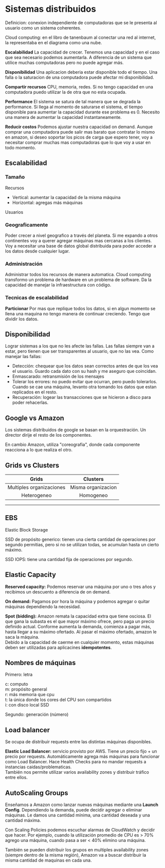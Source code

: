# Sistemas distribuidos

Definicion: conexion independiente de computadoras que se le presenta al usuario como un sistema coherentes.

Cloud computing: en el libro de tanenbaum al conectar una red al internet, la representaba en el diagrama como una nube.

**Escalabilidad**
La capacidad de crecer. Tenemos una capacidad y en el caso que sea necesario podemos aumentarla. A diferencia de un sistema que utilice muchas computadoras pero no puede agregar más.

**Disponibilidad**
Una aplicacion deberia estar disponible todo el tiempo. Una falla o la saturacion de una computadora puede afectar mi disponibilidad.

**Compartir recursos**
CPU, memoria, redes. Si no tengo capacidad en una computadora puedo utilizar la de otra que no esta ocupada.

**Performance**
El sistema se satura de tal manera que se degrada la performance. Si llega al momento de saturarse el sistema, el tiempo disponible para aumentar la capacidad durante ese problema es 0. Necesito una manera de aumentar la capacidad instantaneamente.

**Reducir costos**
Podemos ajustar nuestra capacidad on demand. Aunque comprar una computadora puede salir mas barato que contratar lo mismo en amazon, si deseo soportar los picos de carga que espero tener, voy a necesitar comprar muchas mas computadoras que lo que voy a usar en todo momento.

## Escalabilidad

### Tamaño

Recursos

- Vertical: aumentar la capacidad de la misma máquina
- Horizontal: agregas más máquinas

Usuarios

### Geograficamente

Poder crecer a nivel geografico a través del planeta. Si me expando a otros continentes voy a querer agregar máquinas mas cercanas a los clientes. Voy a necesitar una base de datos global distribuida para poder acceder a los datos desde cualquier lugar.

### Administración

Administrar todos los recursos de manera automatica. Cloud computing transformo un problema de hardware en un problema de software. Da la capacidad de manejar la infraestructura con código.

### Tecnicas de escalabilidad

**Particionar**
Por mas que replique todos los datos, si en algun momento se llena una maquina no tengo manera de continuar creciendo. Tengo que dividir los datos.

## Disponibilidad

Lograr sistemas a los que no les afecte las fallas. Las fallas siempre van a estar, pero tienen que ser transparentes al usuario, que no las vea.
Como manejar las fallas:

- Detección: chequear que los datos sean correctos antes de que los vea el usuario. Guardo cada dato con su hash y me aseguro que coincidan.
- Enmascarado: retransmisión de los mensajes
- Tolerar los errores: no puedo evitar que ocurran, pero puedo tolerarlos. Cuando se cae una máquina, levanto otra tomando los datos que estan replicados en el resto.
- Recuperación: logear las transacciones que se hicieron a disco para poder rehacerlas.

## Google vs Amazon

Los sistemas distribuidos de google se basan en la orquestración. Un director dirije el resto de los componentes.

En cambio Amazon, utiliza "coreografia", donde cada componente reacciona a lo que realiza el otro.

## Grids vs Clusters

|          Grids           |      Clusters      |
| :----------------------: | :----------------: |
| Multiples organizaciones | Misma organizacion |
|       Heterogeneo        |     Homogeneo      |

---

## EBS

Elastic Block Storage

SSD de propósito generico: tienen una cierta cantidad de operaciones por segundo permitias, pero si no se utilizan todas, se acumulan hasta un cierto máximo.

SSD IOPS: tiene una cantidad fija de operaciones por segundo.

## Elastic Capacity

**Reserved capacity:** Podemos reservar una máquina por uno o tres años y recibimos un descuento a diferencia de on demand.

**On demand:** Pagamos por hora la máquina y podemos agregar o quitar máquinas dependiendo la necesidad.

**Spot (bidding):** Amazon remata la capacidad extra que tiene osciosa. El que gana la subasta es el que mayor máximo ofrece, pero paga un precio definido actual. Conforme aumenta la demanda, comienza a pagar más, hasta llegar a su máximo ofertado. Al pasar el máximo ofertado, amazon le saca la máquina.  
Debido a la capacidad de caerme en cualquier momento, estas máquinas deben ser utilizadas para aplicacines **idempotentes**.

## Nombres de máquinas

Primero: letra

c: computo  
m: propósito general  
r: más memoria que cpu  
t: la única donde los cores del CPU son compartidos  
i: con disco local SSD

Segundo: generación (número)

## Load balancer

Se ocupa de distribuir requests entre las distintas máquinas disponibles.

**Elastic Load Balancer:** servicio provisto por AWS. Tiene un precio fijo + un precio por requests. Automáticamente agrega más máquinas para funcionar como Load Balancer. Hace Health Checks para no mandar requests a instancias caidas/problematicas.  
También nos permite utilizar varios availability zones y distribuir tráfico entre ellos.

## AutoScaling Groups

Enseñamos a Amazon como lanzar nuevas máquinas mediante una **Launch Config**. Dependiendo la demanda, puede decidir agregar o eliminar máquinas. Le damos una cantidad mínima, una cantidad deseada y una cantidad máxima.

Con Scaling Policies podemos escuchar alarmas de CloudWatch y decidir que hacer. Por ejemplo, cuando la utilización promedio de CPU es &gt; 70% agrego una máquina, cuando pasa a ser &lt; 40% elimino una máquina.

También se pueden distribuir los grupos en multiples availability zones (siempre dentro de la misma región), Amazon va a buscar distribuir la misma cantidad de maquinas en cada una.
